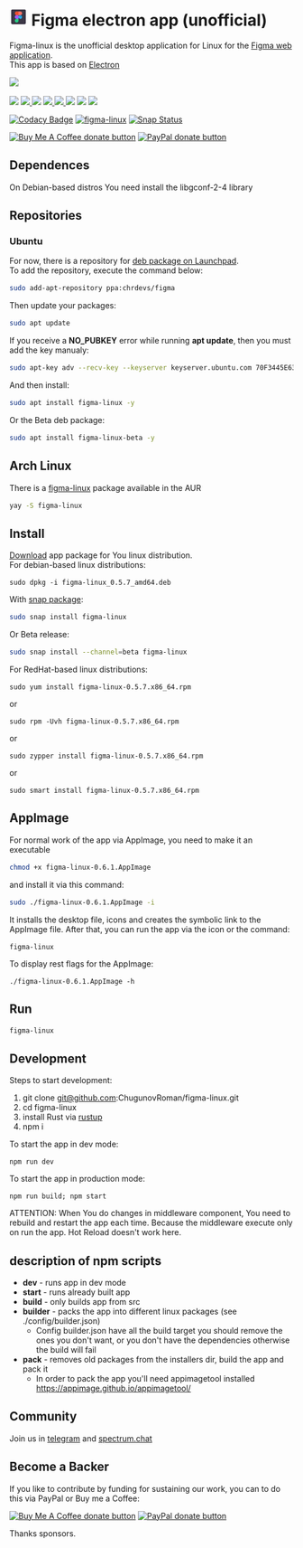 # <img src="https://raw.githubusercontent.com/ChugunovRoman/figma-linux/master/resources/icons/128x128.png" width="32"> Figma electron app (unofficial)

Figma-linux is the unofficial desktop application for Linux for the [Figma web application](https://figma.com). <br>
This app is based on [Electron](http://electron.atom.io)

<p>
	<img src="https://raw.githubusercontent.com/ChugunovRoman/figma-linux/master/images/screenshot1.png">
</p>

<p>
	<img src="https://img.shields.io/github/downloads/ChugunovRoman/figma-linux/total.svg" />
    <a href="https://github.com/ChugunovRoman/figma-linux/releases/latest">
        <img src="https://img.shields.io/github/release/ChugunovRoman/figma-linux.svg?label=latest%20release">
	</a>
	<img src="https://img.shields.io/github/last-commit/ChugunovRoman/figma-linux.svg">
    <a href="https://github.com/ChugunovRoman/figma-linux/issues">
        <img src="https://img.shields.io/github/issues/ChugunovRoman/figma-linux.svg">
	</a>
    <a href="https://github.com/ChugunovRoman/figma-linux/issues?q=is%3Aissue+is%3Aclosed">
        <img src="https://img.shields.io/github/issues-closed/ChugunovRoman/figma-linux.svg">
	</a>
	<img src="https://img.shields.io/github/languages/code-size/ChugunovRoman/figma-linux.svg">
	<img src="https://img.shields.io/github/repo-size/ChugunovRoman/figma-linux.svg">
    <a href="https://github.com/ChugunovRoman/figma-linux/stargazers">
		<img src="https://img.shields.io/github/stars/ChugunovRoman/figma-linux.svg?style=social&label=Stars">
	</a>
</p>

[![Codacy Badge](https://api.codacy.com/project/badge/Grade/d80ff1e7c3fe4da28e2e50a28d4ead7c)](https://www.codacy.com/manual/ChugunovRoman/figma-linux?utm_source=github.com&amp;utm_medium=referral&amp;utm_content=ChugunovRoman/figma-linux&amp;utm_campaign=Badge_Grade)
[![figma-linux](https://snapcraft.io/figma-linux/badge.svg)](https://snapcraft.io/figma-linux)
[![Snap Status](https://build.snapcraft.io/badge/ChugunovRoman/figma-linux.svg)](https://build.snapcraft.io/user/ChugunovRoman/figma-linux)

<p>
	<span class="badge-buymeacoffee"><a href="https://www.buymeacoffee.com/U5hnMuASy" title="Donate to this project using Buy Me A Coffee"><img src="https://img.shields.io/badge/buy%20me%20a%20coffee-donate-yellow.svg" alt="Buy Me A Coffee donate button" /></a></span>
	<span class="badge-paypal"><a href="https://www.paypal.com/cgi-bin/webscr?cmd=_s-xclick&hosted_button_id=4DNBUKPV6FBCY&source=url" title="Donate to this project using Paypal"><img src="https://img.shields.io/badge/paypal-donate-yellow.svg" alt="PayPal donate button" /></a></span>
</p>

## Dependences
On Debian-based distros You need install the libgconf-2-4 library


## Repositories

### Ubuntu

For now, there is a repository for [deb package on Launchpad](https://launchpad.net/~chrdevs/+archive/ubuntu/figma). <br>
To add the repository, execute the command below:
```bash
sudo add-apt-repository ppa:chrdevs/figma
```
Then update your packages:
```bash
sudo apt update
```
If you receive a **NO_PUBKEY** error while running **apt update**, then you must add the key manualy:
```bash
sudo apt-key adv --recv-key --keyserver keyserver.ubuntu.com 70F3445E637983CC
```
And then install:
```bash
sudo apt install figma-linux -y
```

Or the Beta deb package:
```bash
sudo apt install figma-linux-beta -y
```

## Arch Linux

There is a [figma-linux](https://aur.archlinux.org/packages/figma-linux/) package available in the AUR
```bash
yay -S figma-linux
```

## Install


[Download](https://github.com/ChugunovRoman/figma-linux/releases) app package for You linux distribution. <br>
For debian-based linux distributions:
```
sudo dpkg -i figma-linux_0.5.7_amd64.deb
```

With [snap package](https://snapcraft.io/figma-linux):
```bash
sudo snap install figma-linux
```
Or Beta release:
```bash
sudo snap install --channel=beta figma-linux
```

For RedHat-based linux distributions:
```
sudo yum install figma-linux-0.5.7.x86_64.rpm
```
or
```
sudo rpm -Uvh figma-linux-0.5.7.x86_64.rpm
```
or
```
sudo zypper install figma-linux-0.5.7.x86_64.rpm
```
or
```
sudo smart install figma-linux-0.5.7.x86_64.rpm
```

## AppImage
For normal work of the app via AppImage, you need to
make it an executable
```bash
chmod +x figma-linux-0.6.1.AppImage
```
and install it via this command:
```bash
sudo ./figma-linux-0.6.1.AppImage -i
```

It installs the desktop file, icons and creates the symbolic link to the AppImage file.
After that, you can run the app via the icon or the command:
```
figma-linux
```

To display rest flags for the AppImage:
```
./figma-linux-0.6.1.AppImage -h
```

## Run

```
figma-linux
```

## Development

Steps to start development:

1.  git clone git@github.com:ChugunovRoman/figma-linux.git
2.  cd figma-linux
3.  install Rust via [rustup](https://rustup.rs/)
4.  npm i

To start the app in dev mode:
```
npm run dev
```

To start the app in production mode:
```
npm run build; npm start
```

ATTENTION:
When You do changes in middleware component, You need to rebuild and restart the app each time.
Because the middleware execute only on run the app. Hot Reload doesn't work here.

## description of  npm scripts

 * **dev** - runs app in dev mode
 * **start** - runs already built app
 * **build** - only builds app from src
 * **builder** - packs the app into different linux packages (see ./config/builder.json)
    * Config builder.json have all the build target you should remove the ones you don't want, or you don't have the dependencies otherwise the build will fail
 * **pack** - removes old packages from the installers dir, build the app and pack it
    * In order to pack the app you'll need appimagetool installed https://appimage.github.io/appimagetool/

## Community

Join us in [telegram](https://t.me/figma_linux) and [spectrum.chat](https://spectrum.chat/figma-linux)


## Become a Backer

If you like to contribute by funding for sustaining our work, you can to do this via PayPal or Buy me a Coffee:

<p>
	<span class="badge-buymeacoffee"><a href="https://www.buymeacoffee.com/U5hnMuASy" title="Donate to this project using Buy Me A Coffee"><img src="https://img.shields.io/badge/buy%20me%20a%20coffee-donate-yellow.svg" alt="Buy Me A Coffee donate button" /></a></span>
	<span class="badge-paypal"><a href="https://www.paypal.com/cgi-bin/webscr?cmd=_s-xclick&hosted_button_id=4DNBUKPV6FBCY&source=url" title="Donate to this project using Paypal"><img src="https://img.shields.io/badge/paypal-donate-yellow.svg" alt="PayPal donate button" /></a></span>
</p>

Thanks sponsors.
